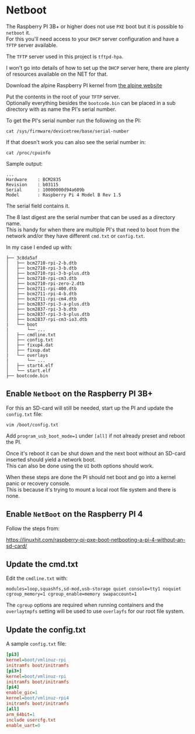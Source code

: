 # Netboot

The Raspberry PI 3B+ or higher does not use `PXE` boot but it is possible to `netboot` it.  
For this you'll need access to your `DHCP` server configuration and have a `TFTP` server available.  

The `TFTP` server used in this project is `tftpd-hpa`.  

I won't go into details of how to set up the `DHCP` server here, there are plenty of resources available on the NET for that.

Download the alpine Raspberry PI kernel from [the alpine website](https://www.alpinelinux.org/downloads/)

Put the contents in the root of your `TFTP` server.  
Optionally everything besides the `bootcode.bin` can be placed in a sub directory with as name the PI's serial number.  

To get the PI's serial number run the following on the PI:

```console
cat /sys/firmware/devicetree/base/serial-number
```

If that doesn't work you can also see the serial number in:

```console
cat /proc/cpuinfo
```

Sample output:

```text
...
Hardware	: BCM2835
Revision	: b03115
Serial		: 10000000d94a609b
Model		: Raspberry Pi 4 Model B Rev 1.5
```

The serial field contains it.

The 8 last digest are the serial number that can be used as a directory name.  
This is handy for when there are multiple PI's that need to boot from the network and/or they have different `cmd.txt` or `config.txt`.

In my case I ended up with:

```
├── 3c8da5af
│   ├── bcm2710-rpi-2-b.dtb
│   ├── bcm2710-rpi-3-b.dtb
│   ├── bcm2710-rpi-3-b-plus.dtb
│   ├── bcm2710-rpi-cm3.dtb
│   ├── bcm2710-rpi-zero-2.dtb
│   ├── bcm2711-rpi-400.dtb
│   ├── bcm2711-rpi-4-b.dtb
│   ├── bcm2711-rpi-cm4.dtb
│   ├── bcm2837-rpi-3-a-plus.dtb
│   ├── bcm2837-rpi-3-b.dtb
│   ├── bcm2837-rpi-3-b-plus.dtb
│   ├── bcm2837-rpi-cm3-io3.dtb
|   └── boot
|       └── ...
│   ├── cmdline.txt
│   ├── config.txt
│   ├── fixup4.dat
│   ├── fixup.dat
|   └── overlays
|       └── ...
│   ├── start4.elf
│   └── start.elf
├── bootcode.bin
```

## Enable `Netboot` on the Raspberry PI 3B+

For this an SD-card will still be needed, start up the PI and update the `config.txt` file:

```console
vim /boot/config.txt
```

Add `program_usb_boot_mode=1` under `[all]` if not already preset and reboot the PI.  

Once it's reboot it can be shut down and the next boot without an SD-card inserted should yield a network boot.  
This can also be done using the `UI` both options should work.  

When these steps are done the PI should net boot and go into a kernel panic or recovery console.  
This is because it's trying to mount a local root file system and there is none.

## Enable `NetBoot` on the Raspberry PI 4

Follow the steps from:

https://linuxhit.com/raspberry-pi-pxe-boot-netbooting-a-pi-4-without-an-sd-card/

## Update the cmd.txt

Edit the `cmdline.txt` with:

```text
modules=loop,squashfs,sd-mod,usb-storage quiet console=tty1 noquiet cgroup_memory=1 cgroup_enable=memory swapaccount=1
```

The `cgroup` options are required when running containers and the `overlaytmpfs` setting will be used to use `overlayfs` for our root file system.

## Update the config.txt

A sample `config.txt` file:

```ini
[pi3]
kernel=boot/vmlinuz-rpi
initramfs boot/initramfs
[pi3+]
kernel=boot/vmlinuz-rpi
initramfs boot/initramfs
[pi4]
enable_gic=1
kernel=boot/vmlinuz-rpi4
initramfs boot/initramfs
[all]
arm_64bit=1
include usercfg.txt
enable_uart=0
```
